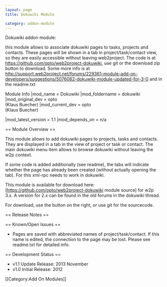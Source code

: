 ```yaml
---
layout: page
title: Dokuwiki Module

category: addon-module
---
```


Dokuwiki addon module:


this module allows to associate dokuwiki pages to tasks, projects and contacts. These pages will be shown in a tab in project/task/contact view, so they are easily accessible without leaving web2project.
The code is at https://github.com/opto/web2project-dokuwiki, use git or the download zip button to download.
Some more info is at http://support.web2project.net/forums/229361-module-add-on-developers/suggestions/5076082-dokuwiki-module-updated-for-3-0 and in the readme.txt

Module Info
 |mod_name = Dokuwiki
 |mod_foldername = dokuwiki
 |mod_original_dev = opto<br />(Klaus Buecher)
 |mod_current_dev = opto<br />(Klaus Buecher)

 |mod_latest_version = 1.1
 |mod_depends_on = n/a


== Module Overview ==

This module allows to add dokuwiki pages to projects, tasks and contacts. They are displayed in a tab in the view of project or task or contact. The main dokuwiki menu item allows to browse dokuwiki without leaving the w2p context.

If some code is added additionally (see readme), the tabs will indicate whether the page has already been created (without actually opening the tab). For this xml-rpc needs to work in dokuwiki.

This module is available for download here: [https://github.com/opto/web2project-dokuwiki module source] for w2p 3.x. A version for 2.x can be found in the old forums in the dokuwiki thread.

For download, use the <download as zip> button on the right, or use git for the sourcecode.

== Release Notes ==


== Known/Open Issues ==

*  Pages are saved with abbreviated names of project/task/contact. If this name is edited, the connection to the page may be lost.
Please see readme.txt for detailed info.


== Development Status ==

*  v1.1 Update Release: 2013 November
*  v1.0 Initial Release: 2012

[[Category:Add On Modules]]
